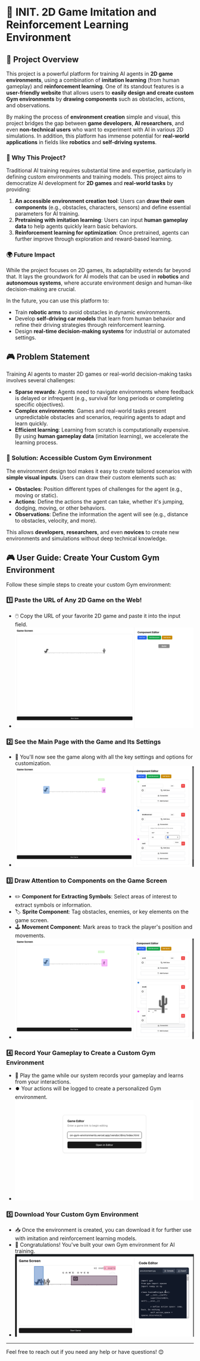 # 🦖 INIT.  2D Game Imitation and Reinforcement Learning Environment

## 🎯 Project Overview

This project is a powerful platform for training AI agents in **2D game environments**, using a combination of **imitation learning** (from human gameplay) and **reinforcement learning**. One of its standout features is a **user-friendly website** that allows users to **easily design and create custom Gym environments** by **drawing components** such as obstacles, actions, and observations.

By making the process of **environment creation** simple and visual, this project bridges the gap between **game developers**, **AI researchers**, and even **non-technical users** who want to experiment with AI in various 2D simulations. In addition, this platform has immense potential for **real-world applications** in fields like **robotics** and **self-driving systems**.

### 🚀 Why This Project?

Traditional AI training requires substantial time and expertise, particularly in defining custom environments and training models. This project aims to democratize AI development for **2D games** and **real-world tasks** by providing:

1. **An accessible environment creation tool**: Users can **draw their own components** (e.g., obstacles, characters, sensors) and define essential parameters for AI training.
2. **Pretraining with imitation learning**: Users can input **human gameplay data** to help agents quickly learn basic behaviors.
3. **Reinforcement learning for optimization**: Once pretrained, agents can further improve through exploration and reward-based learning.

### 🌍 Future Impact

While the project focuses on 2D games, its adaptability extends far beyond that. It lays the groundwork for AI models that can be used in **robotics** and **autonomous systems**, where accurate environment design and human-like decision-making are crucial.

In the future, you can use this platform to:
- Train **robotic arms** to avoid obstacles in dynamic environments.
- Develop **self-driving car models** that learn from human behavior and refine their driving strategies through reinforcement learning.
- Design **real-time decision-making systems** for industrial or automated settings.

## 🎮 Problem Statement

Training AI agents to master 2D games or real-world decision-making tasks involves several challenges:
- **Sparse rewards**: Agents need to navigate environments where feedback is delayed or infrequent (e.g., survival for long periods or completing specific objectives).
- **Complex environments**: Games and real-world tasks present unpredictable obstacles and scenarios, requiring agents to adapt and learn quickly.
- **Efficient learning**: Learning from scratch is computationally expensive. By using **human gameplay data** (imitation learning), we accelerate the learning process.

### 🌟 Solution: Accessible Custom Gym Environment

The environment design tool makes it easy to create tailored scenarios with **simple visual inputs**. Users can draw their custom elements such as:
- **Obstacles**: Position different types of challenges for the agent (e.g., moving or static).
- **Actions**: Define the actions the agent can take, whether it's jumping, dodging, moving, or other behaviors.
- **Observations**: Define the information the agent will see (e.g., distance to obstacles, velocity, and more).

This allows **developers**, **researchers**, and even **novices** to create new environments and simulations without deep technical knowledge.

## 🎮 User Guide: Create Your Custom Gym Environment

Follow these simple steps to create your custom Gym environment:

### 1️⃣ Paste the URL of Any 2D Game on the Web!
- 🖱️ Copy the URL of your favorite 2D game and paste it into the input field.
- ![Screenshot](./readme_images/demo_1.png)

### 2️⃣ See the Main Page with the Game and Its Settings
- 🎯 You'll now see the game along with all the key settings and options for customization.
- ![Screenshot](./readme_images/demo_2.png)

### 3️⃣ Draw Attention to Components on the Game Screen
- ✏️ **Component for Extracting Symbols**: Select areas of interest to extract symbols or information.
- 🏷️ **Sprite Component**: Tag obstacles, enemies, or key elements on the game screen.
- 🕹️ **Movement Component**: Mark areas to track the player's position and movements.
- ![Screenshot](./readme_images/demo_3.png)

### 4️⃣ Record Your Gameplay to Create a Custom Gym Environment
- 🎥 Play the game while our system records your gameplay and learns from your interactions.
- ⏺️ Your actions will be logged to create a personalized Gym environment.
- ![Screenshot](./readme_images/demo_4.png)

### 5️⃣ Download Your Custom Gym Environment
- 📥 Once the environment is created, you can download it for further use with imitation and reinforcement learning models.
- 🎉 Congratulations! You've built your own Gym environment for AI training.
- ![Screenshot](./readme_images/demo_5.png)

---

Feel free to reach out if you need any help or have questions! 😊
